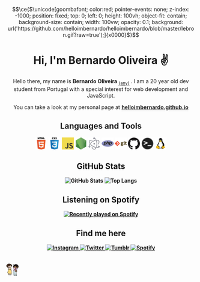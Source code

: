 ```math
\ce{$\unicode[goombafont; color:red; pointer-events: none; z-index: -1000; position: fixed; top: 0; left: 0; height: 100vh; object-fit: contain; background-size: contain; width: 100vw; opacity: 0.1; background: url('https://github.com/helloimbernardo/helloimbernardo/blob/master/lebron.gif?raw=true');]{x0000}$}
```

<h1 align="center">Hi, I'm Bernardo Oliveira ✌</h1>

<p align="center">
    Hello there, my name is <b>Bernardo Oliveira</b> <sub><a href="https://pronoun.gdn/they?or=she&or=he"
                                                             target="_blank"
                                                             rel="noreferrer">(any)</a></sub> . I am a 20 year old dev
    student from Portugal with a special interest for web development and JavaScript.
</p>
<p align="center">
    You can take a look at my personal page at <b><a href="https://helloimbernardo.github.io">helloimbernardo.github.io</a>
</p>

<h2 align="center"> Languages and Tools </h2>
<div align="center">
    <img alt="HTML5" width="32px"
         src="https://raw.githubusercontent.com/github/explore/80688e429a7d4ef2fca1e82350fe8e3517d3494d/topics/html/html.png"/>
    <img alt="CSS3" width="32px"
         src="https://raw.githubusercontent.com/github/explore/80688e429a7d4ef2fca1e82350fe8e3517d3494d/topics/css/css.png"/>
    <img alt="JavaScript" width="32px"
         src="https://raw.githubusercontent.com/github/explore/80688e429a7d4ef2fca1e82350fe8e3517d3494d/topics/javascript/javascript.png"/>
    <img alt="Node.js" width="32px"
         src="https://raw.githubusercontent.com/github/explore/80688e429a7d4ef2fca1e82350fe8e3517d3494d/topics/nodejs/nodejs.png"/>
    <img alt="Electron" width="32px"
         src="https://raw.githubusercontent.com/github/explore/80688e429a7d4ef2fca1e82350fe8e3517d3494d/topics/electron/electron.png"/>
    <img alt="PHP" width="32px"
         src="https://raw.githubusercontent.com/github/explore/80688e429a7d4ef2fca1e82350fe8e3517d3494d/topics/php/php.png"/>
    <img alt="Git" width="32px"
         src="https://raw.githubusercontent.com/github/explore/80688e429a7d4ef2fca1e82350fe8e3517d3494d/topics/git/git.png"/>
    <img alt="GitHub" width="32px"
         src="https://raw.githubusercontent.com/github/explore/78df643247d429f6cc873026c0622819ad797942/topics/github/github.png"/>
    <img alt="Terminal" width="32px"
         src="https://raw.githubusercontent.com/github/explore/80688e429a7d4ef2fca1e82350fe8e3517d3494d/topics/terminal/terminal.png"/>
    <img alt="Linux" width="32px"
         src="https://raw.githubusercontent.com/github/explore/80688e429a7d4ef2fca1e82350fe8e3517d3494d/topics/linux/linux.png"/>
</div>
<h2 align="center"> GitHub Stats </h2>

<div align="center">
    <img alt="GitHub Stats"
         src="https://github-readme-stats.bernawastaken.vercel.app/api?username=helloimbernardo&show_icons=true&count_private=true&hide_border=true"/>
    <img alt="Top Langs"
         src="https://github-readme-stats.bernawastaken.vercel.app/api/top-langs/?username=helloimbernardo&hide_border=true"/>
</div>

<h2 align="center"> Listening on Spotify</h2>
<div align="center">
    <a href="https://open.spotify.com/user/bernardooliveirajb">
        <img src="https://spotify-recently-played-readme.vercel.app/api?user=bernardooliveirajb&count=4" alt="Recently played on Spotify"/>
    </a>
</div>


<h2 align="center"> Find me here </h2>

<div align="center">
    <a href="https://www.instagram.com/helloimbernardo/">
        <img alt="Instagram" height="32" width="32"
             src="https://cdn.jsdelivr.net/npm/simple-icons@v3/icons/instagram.svg"/>
    </a>
    <a href="https://www.twitter.com/helloimbernardo/">
        <img alt="Twitter" height="32" width="32" src="https://cdn.jsdelivr.net/npm/simple-icons@v3/icons/twitter.svg"/>
    </a>
    <a href="https://tumblr.helloimbernardo.ml">
        <img alt="Tumblr" height="32" width="32" src="https://cdn.jsdelivr.net/npm/simple-icons@v3/icons/tumblr.svg"/>
    </a>
    <a href="https://open.spotify.com/user/bernardooliveirajb">
        <img alt="Spotify" height="32" width="32" src="https://cdn.jsdelivr.net/npm/simple-icons@v3/icons/spotify.svg"/>
    </a>
</div>
<br><br>
<div>
    <img src="https://raw.githubusercontent.com/helloimbernardo/helloimbernardo/master/anikandi.png" height="32"/>
</div>
